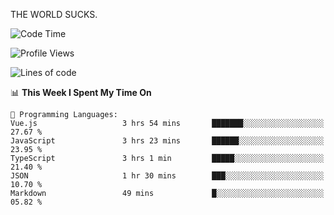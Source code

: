 THE WORLD SUCKS.

<!--START_SECTION:waka-->
![Code Time](http://img.shields.io/badge/Code%20Time-356%20hrs%2024%20mins-blue)

![Profile Views](http://img.shields.io/badge/Profile%20Views-0-blue)

![Lines of code](https://img.shields.io/badge/From%20Hello%20World%20I%27ve%20Written-1.8%20million%20lines%20of%20code-blue)

📊 **This Week I Spent My Time On** 

```text
💬 Programming Languages: 
Vue.js                   3 hrs 54 mins       ███████░░░░░░░░░░░░░░░░░░   27.67 % 
JavaScript               3 hrs 23 mins       ██████░░░░░░░░░░░░░░░░░░░   23.95 % 
TypeScript               3 hrs 1 min         █████░░░░░░░░░░░░░░░░░░░░   21.40 % 
JSON                     1 hr 30 mins        ███░░░░░░░░░░░░░░░░░░░░░░   10.70 % 
Markdown                 49 mins             █░░░░░░░░░░░░░░░░░░░░░░░░   05.82 % 
```


<!--END_SECTION:waka-->
